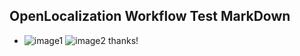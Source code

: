 ## OpenLocalization Workflow Test MarkDown
* ![image1](.\5db73a8b-3a7c-44c5-a7fd-d9a5a7447974.png)   ![image2](.\4d061179-8c0b-4f3b-a3b6-2942625084a7.png) 
thanks!